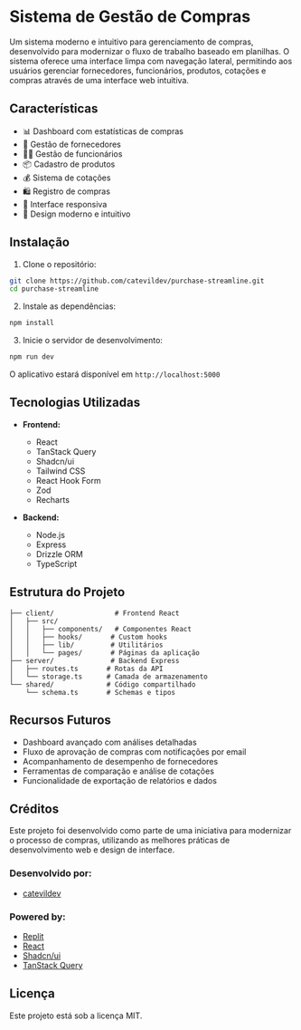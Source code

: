# Sistema de Gestão de Compras

Um sistema moderno e intuitivo para gerenciamento de compras, desenvolvido para modernizar o fluxo de trabalho baseado em planilhas. O sistema oferece uma interface limpa com navegação lateral, permitindo aos usuários gerenciar fornecedores, funcionários, produtos, cotações e compras através de uma interface web intuitiva.

## Características

- 📊 Dashboard com estatísticas de compras
- 👥 Gestão de fornecedores
- 👨‍💼 Gestão de funcionários
- 📦 Cadastro de produtos
- 💰 Sistema de cotações
- 🛍️ Registro de compras
- 📱 Interface responsiva
- 🎨 Design moderno e intuitivo

## Instalação

1. Clone o repositório:
```bash
git clone https://github.com/catevildev/purchase-streamline.git
cd purchase-streamline
```

2. Instale as dependências:
```bash
npm install
```

3. Inicie o servidor de desenvolvimento:
```bash
npm run dev
```

O aplicativo estará disponível em `http://localhost:5000`

## Tecnologias Utilizadas

- **Frontend:**
  - React
  - TanStack Query
  - Shadcn/ui
  - Tailwind CSS
  - React Hook Form
  - Zod
  - Recharts

- **Backend:**
  - Node.js
  - Express
  - Drizzle ORM
  - TypeScript

## Estrutura do Projeto

```
├── client/               # Frontend React
│   ├── src/
│   │   ├── components/   # Componentes React
│   │   ├── hooks/       # Custom hooks
│   │   ├── lib/         # Utilitários
│   │   └── pages/       # Páginas da aplicação
├── server/              # Backend Express
│   ├── routes.ts       # Rotas da API
│   └── storage.ts      # Camada de armazenamento
└── shared/             # Código compartilhado
    └── schema.ts       # Schemas e tipos
```

## Recursos Futuros

- Dashboard avançado com análises detalhadas
- Fluxo de aprovação de compras com notificações por email
- Acompanhamento de desempenho de fornecedores
- Ferramentas de comparação e análise de cotações
- Funcionalidade de exportação de relatórios e dados

## Créditos

Este projeto foi desenvolvido como parte de uma iniciativa para modernizar o processo de compras, utilizando as melhores práticas de desenvolvimento web e design de interface.

### Desenvolvido por:
- [catevildev](https://github.com/catevildev)

### Powered by:
- [Replit](https://replit.com)
- [React](https://reactjs.org)
- [Shadcn/ui](https://ui.shadcn.com)
- [TanStack Query](https://tanstack.com/query)

## Licença

Este projeto está sob a licença MIT.